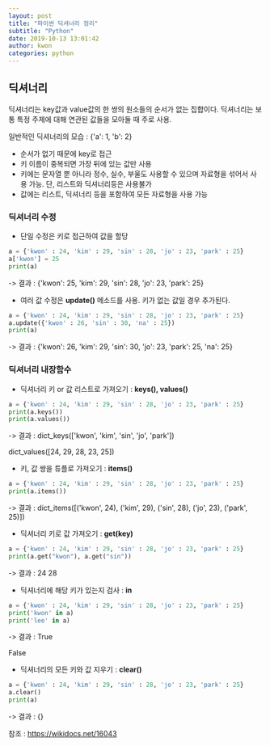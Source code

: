 ```yaml
---
layout: post
title: "파이썬 딕셔너리 정리"
subtitle: "Python"
date: 2019-10-13 13:01:42
author: kwon
categories: python
---
```



## 딕셔너리
딕셔너리는 key값과 value값의 한 쌍의 원소들의 순서가 없는 집합이다. 딕셔너리는 보통 특정 주제에 대해 연관된 값들을 모아둘 때 주로 사용.

일반적인 딕셔너리의 모습 : {'a': 1, 'b': 2}

- 순서가 없기 때문에 key로 접근
- 키 이름이 중복되면 가장 뒤에 있는 값만 사용
- 키에는 문자열 뿐 아니라 정수, 실수, 부울도 사용할 수 있으며 자료형을 섞어서 사용 가능. 단, 리스트와 딕셔너리등은 사용불가
- 값에는 리스트, 딕셔너리 등을 포함하여 모든 자료형을 사용 가능

### 딕셔너리 수정
- 단일 수정은 키로 접근하여 값을 할당

```python
a = {'kwon' : 24, 'kim' : 29, 'sin' : 28, 'jo' : 23, 'park' : 25}
a['kwon'] = 25
print(a)
```
-> 결과 : {'kwon': 25, 'kim': 29, 'sin': 28, 'jo': 23, 'park': 25}

- 여러 값 수정은 **update()** 메소드를 사용. 키가 없는 값일 경우 추가된다.

```python
a = {'kwon' : 24, 'kim' : 29, 'sin' : 28, 'jo' : 23, 'park' : 25}
a.update({'kwon' : 26, 'sin' : 30, 'na' : 25})
print(a)
```
-> 결과 : {'kwon': 26, 'kim': 29, 'sin': 30, 'jo': 23, 'park': 25, 'na': 25}

### 딕셔너리 내장함수
- 딕셔너리 키 or 값 리스트로 가져오기 : **keys(), values()**

```python
a = {'kwon' : 24, 'kim' : 29, 'sin' : 28, 'jo' : 23, 'park' : 25}
print(a.keys())
print(a.values())
```
-> 결과 :
dict_keys(['kwon', 'kim', 'sin', 'jo', 'park'])

dict_values([24, 29, 28, 23, 25])

- 키, 값 쌍을 튜플로 가져오기 : **items()**

```python
a = {'kwon' : 24, 'kim' : 29, 'sin' : 28, 'jo' : 23, 'park' : 25}
print(a.items())
```
-> 결과 : dict_items([('kwon', 24), ('kim', 29), ('sin', 28), ('jo', 23), ('park', 25)])

- 딕셔너리 키로 값 가져오기 : **get(key)**

```python
a = {'kwon' : 24, 'kim' : 29, 'sin' : 28, 'jo' : 23, 'park' : 25}
print(a.get("kwon"), a.get("sin"))
```
-> 결과 : 24  28

- 딕셔너리에 해당 키가 있는지 검사 : **in**

```python
a = {'kwon' : 24, 'kim' : 29, 'sin' : 28, 'jo' : 23, 'park' : 25}
print('kwon' in a)
print('lee' in a)
```
-> 결과 :
True

False


- 딕셔너리의 모든 키와 값 지우기 : **clear()**

```python
a = {'kwon' : 24, 'kim' : 29, 'sin' : 28, 'jo' : 23, 'park' : 25}
a.clear()
print(a)
```
-> 결과 : {}



참조 : <https://wikidocs.net/16043>
>

